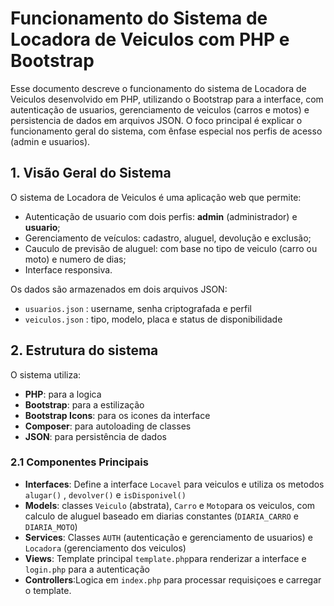 # Funcionamento do Sistema de Locadora de Veiculos com PHP e Bootstrap

Esse documento descreve o funcionamento do sistema de Locadora de Veiculos desenvolvido em PHP, utilizando o Bootstrap para a interface, com autenticação de usuarios, gerenciamento de veiculos (carros e motos) e persistencia de dados em arquivos JSON. O foco principal é explicar o funcionamento geral do sistema, com ênfase especial nos perfis de acesso (admin e usuarios).

## 1. Visão Geral do Sistema 

O sistema de Locadora de Veiculos é uma aplicação web que permite:
- Autenticação de usuario com dois perfis: **admin** (administrador) e **usuario**;
- Gerenciamento de veículos: cadastro, aluguel, devolução e exclusão;
- Cauculo de previsão de aluguel: com base no tipo de veiculo (carro ou moto) e numero de dias;
- Interface responsiva.

Os dados são armazenados em dois arquivos JSON:
- `usuarios.json` : username, senha criptografada e perfil
- `veiculos.json` : tipo, modelo, placa e status de disponibilidade

## 2. Estrutura do sistema
O sistema utiliza:
- **PHP**: para a logica 
- **Bootstrap**: para a estilização
- **Bootstrap Icons**: para os icones da interface
- **Composer**: para autoloading de classes
- **JSON**: para persistência de dados

### 2.1 Componentes Principais
- **Interfaces**: Define a interface `Locavel` para veiculos e utiliza os metodos `alugar()` , `devolver()` e `isDisponivel()`
- **Models**: classes `Veiculo` (abstrata), `Carro` e `Moto`para os veiculos, com calculo de aluguel baseado em diarias constantes (`DIARIA_CARRO` e `DIARIA_MOTO`)
- **Services**: Classes `AUTH` (autenticação e gerenciamento de usuarios) e `Locadora` (gerenciamento dos veiculos)
- **Views**: Template principal `template.php`para renderizar a interface e `login.php` para a autenticação
- **Controllers**:Logica em `index.php` para processar requisiçoes e carregar o template.  


